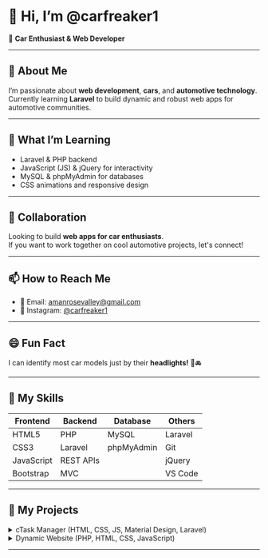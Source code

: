 # 👋 Hi, I’m @carfreaker1

🚗 **Car Enthusiast & Web Developer**

---

## 👀 About Me
I’m passionate about **web development**, **cars**, and **automotive technology**.  
Currently learning **Laravel** to build dynamic and robust web apps for automotive communities.

---

## 🌱 What I’m Learning
- Laravel & PHP backend  
- JavaScript (JS) & jQuery for interactivity  
- MySQL & phpMyAdmin for databases  
- CSS animations and responsive design  

---

## 💞️ Collaboration
Looking to build **web apps for car enthusiasts**.  
If you want to work together on cool automotive projects, let's connect!

---

## 📫 How to Reach Me
- 📧 Email: [amanrosevalley@gmail.com](mailto:amanrosevalley@gmail.com)  
- 📸 Instagram: [@carfreaker1](https://www.instagram.com/carfreaker1)  

---

## 😄 Fun Fact
I can identify most car models just by their **headlights!** 🔦🚘

---

## 🚀 My Skills
| Frontend | Backend | Database | Others |
| --- | --- | --- | --- |
| HTML5 | PHP | MySQL | Laravel |
| CSS3 | Laravel | phpMyAdmin | Git |
| JavaScript | REST APIs | | jQuery |
| Bootstrap | MVC | | VS Code |

---

## 🚀 My Projects

<details>
  <summary>cTask Manager (HTML, CSS, JS, Material Design, Laravel)</summary>

- A complete task management system built with Laravel.  
- Features: User Registration/Login, Task Creation, Status Tracking.  
- Implemented MVC, Eloquent ORM, Blade Templates, authentication.  
- Dynamic content updates for real-time CMS modifications.  
- Experience with Laravel routing, migrations, middleware.  

</details>

<details>
  <summary>Dynamic Website (PHP, HTML, CSS, JavaScript)</summary>

- Multi-page dynamic website using modular PHP.  
- Sections: Home, About, Services, Contact with form submission.  
- Reusable layouts, navigation menus, front-end animations.  
- Backend logic integrated with frontend UI.  
- Clean, maintainable directory structure.  

</details>


---

<!--- <p align="center">
  <a href="https://github.com/carfreaker1" target="_blank">
    <img src="https://github-readme-stats.vercel.app/api?username=carfreaker1&show_icons=true&theme=radical" alt="GitHub Stats" />
  </a>
</p> --->

